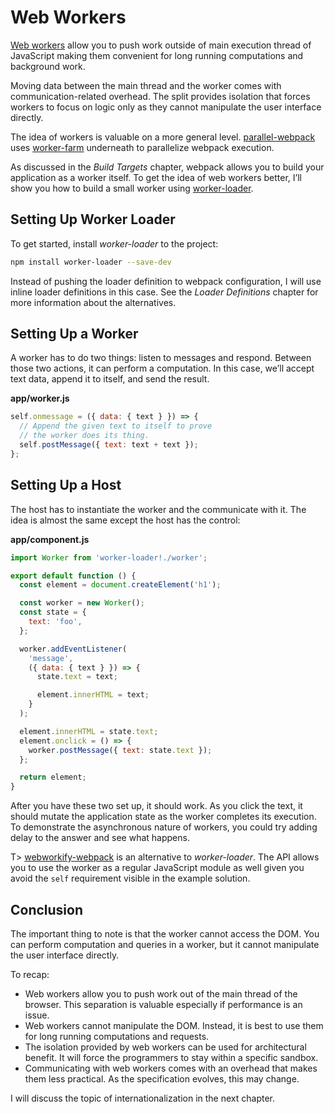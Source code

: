 # Web Workers

[Web workers](https://developer.mozilla.org/en-US/docs/Web/API/Web_Workers_API) allow you to push work outside of main execution thread of JavaScript making them convenient for long running computations and background work.

Moving data between the main thread and the worker comes with communication-related overhead. The split provides isolation that forces workers to focus on logic only as they cannot manipulate the user interface directly.

The idea of workers is valuable on a more general level. [parallel-webpack](https://www.npmjs.com/package/parallel-webpack) uses [worker-farm](https://www.npmjs.com/package/worker-farm) underneath to parallelize webpack execution.

As discussed in the *Build Targets* chapter, webpack allows you to build your application as a worker itself. To get the idea of web workers better, I’ll show you how to build a small worker using [worker-loader](https://www.npmjs.com/package/worker-loader).

## Setting Up Worker Loader

To get started, install *worker-loader* to the project:

```bash
npm install worker-loader --save-dev
```

Instead of pushing the loader definition to webpack configuration, I will use inline loader definitions in this case. See the *Loader Definitions* chapter for more information about the alternatives.

## Setting Up a Worker

A worker has to do two things: listen to messages and respond. Between those two actions, it can perform a computation. In this case, we’ll accept text data, append it to itself, and send the result.

**app/worker.js**

```javascript
self.onmessage = ({ data: { text } }) => {
  // Append the given text to itself to prove
  // the worker does its thing.
  self.postMessage({ text: text + text });
};
```

## Setting Up a Host

The host has to instantiate the worker and the communicate with it. The idea is almost the same except the host has the control:

**app/component.js**

```javascript
import Worker from 'worker-loader!./worker';

export default function () {
  const element = document.createElement('h1');

  const worker = new Worker();
  const state = {
    text: 'foo',
  };

  worker.addEventListener(
    'message',
    ({ data: { text } }) => {
      state.text = text;

      element.innerHTML = text;
    }
  );

  element.innerHTML = state.text;
  element.onclick = () => {
    worker.postMessage({ text: state.text });
  };

  return element;
}
```

After you have these two set up, it should work. As you click the text, it should mutate the application state as the worker completes its execution. To demonstrate the asynchronous nature of workers, you could try adding delay to the answer and see what happens.

T> [webworkify-webpack](https://www.npmjs.com/package/webworkify-webpack) is an alternative to *worker-loader*. The API allows you to use the worker as a regular JavaScript module as well given you avoid the `self` requirement visible in the example solution.

## Conclusion

The important thing to note is that the worker cannot access the DOM. You can perform computation and queries in a worker, but it cannot manipulate the user interface directly.

To recap:

* Web workers allow you to push work out of the main thread of the browser. This separation is valuable especially if performance is an issue.
* Web workers cannot manipulate the DOM. Instead, it is best to use them for long running computations and requests.
* The isolation provided by web workers can be used for architectural benefit. It will force the programmers to stay within a specific sandbox.
* Communicating with web workers comes with an overhead that makes them less practical. As the specification evolves, this may change.

I will discuss the topic of internationalization in the next chapter.

